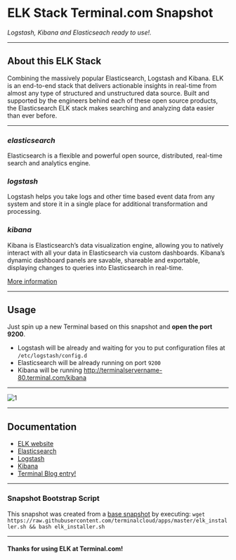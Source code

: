 # **ELK Stack** Terminal.com Snapshot

*Logstash, Kibana and Elasticseach ready to use!.*

---

## About this ELK Stack

Combining the massively popular Elasticsearch, Logstash and Kibana. 
ELK is an end-to-end stack that delivers actionable insights in real-time from almost any type of structured and unstructured data source. 
Built and supported by the engineers behind each of these open source products, the Elasticsearch ELK stack makes searching and analyzing data easier than ever before.

---

### ***elasticsearch***
Elasticsearch is a flexible and powerful open source, distributed, real-time search and analytics engine. 

### ***logstash***
Logstash helps you take logs and other time based event data from any system and store it in a single place for additional transformation and processing.

### ***kibana***
Kibana is Elasticsearch’s data visualization engine, allowing you to natively interact with all your data in Elasticsearch via custom dashboards. 
Kibana’s dynamic dashboard panels are savable, shareable and exportable, displaying changes to queries into Elasticsearch in real-time. 


[More information](http://www.elasticsearch.org/overview/)


---

## Usage

Just spin up a new Terminal based on this snapshot and **open the port 9200**.

- Logstash will be already and waiting for you to put configuration files at `/etc/logstash/config.d`
- Elasticsearch will be already running on port `9200`
- Kibana will be running http://terminalservername-80.terminal.com/kibana


---

![1](http://i.imgur.com/MFJ86MQ.png)

---

## Documentation

- [ELK website](http://www.elasticsearch.org/)
- [Elasticsearch](http://www.elasticsearch.org/overview/elasticsearch/)
- [Logstash](http://www.elasticsearch.org/overview/logstash)
- [Kibana](http://www.elasticsearch.org/overview/kibana)
- [Terminal Blog entry!](https://blog.terminal.com/elk-for-log-analysis)

---

### Snapshot Bootstrap Script

This snapshot was created from a [base snapshot](https://www.terminal.com/tiny/FzpHiTXG1K) by executing:
`wget https://raw.githubusercontent.com/terminalcloud/apps/master/elk_installer.sh && bash elk_installer.sh`

---

#### Thanks for using ELK at Terminal.com!